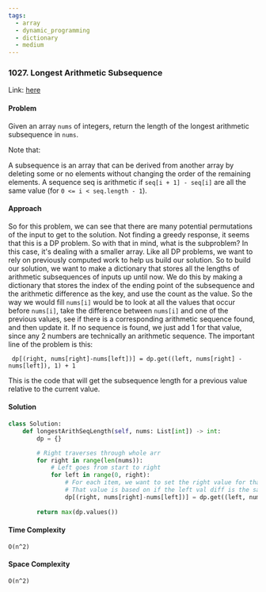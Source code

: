 ```yaml
---
tags:
  - array
  - dynamic_programming
  - dictionary
  - medium
---
```


### 1027. Longest Arithmetic Subsequence

Link: [here](https://leetcode.com/problems/longest-arithmetic-subsequence/)

#### Problem
Given an array `nums` of integers, return the length of the longest arithmetic subsequence in `nums`.

Note that:

A subsequence is an array that can be derived from another array by deleting some or no elements without changing the order of the remaining elements.
A sequence seq is arithmetic if `seq[i + 1] - seq[i]` are all the same value (for `0 <= i < seq.length - 1`).

#### Approach
So for this problem, we can see that there are many potential permutations of the input to get to the solution. Not finding a greedy response, it seems that this is a DP problem. So with that in mind, what is the subproblem? 
In this case, it's dealing with a smaller array. Like all DP problems, we want to rely on previously computed work to help us build our solution. So to build our solution, we want to make a dictionary that stores all the lengths of arithmetic subsequences of inputs up until now. We do this by making a dictionary that stores the index of the ending point of the subsequence and the arithmetic difference as the key, and use the count as the value. So the way we would fill `nums[i]` would be to look at all the values that occur before `nums[i]`, take the difference between `nums[i]` and one of the previous values, see if there is a corresponding arithmetic sequence found, and then update it. If no sequence is found, we just add 1 for that value, since any 2 numbers are technically an arithmetic sequence. 
The important line of the problem is this:
```
 dp[(right, nums[right]-nums[left])] = dp.get((left, nums[right] - nums[left]), 1) + 1
```
This is the code that will get the subsequence length for a previous value relative to the current value.

#### Solution
```python 
class Solution:
    def longestArithSeqLength(self, nums: List[int]) -> int:
        dp = {}

        # Right traverses through whole arr
        for right in range(len(nums)):
            # Left goes from start to right
            for left in range(0, right):
                # For each item, we want to set the right value for that index and diff
                # That value is based on if the left val diff is the same, and if it has
                dp[(right, nums[right]-nums[left])] = dp.get((left, nums[right] - nums[left]), 1) + 1
        
        return max(dp.values())
```

#### Time Complexity
`O(n^2)`

#### Space Complexity
`O(n^2)`

